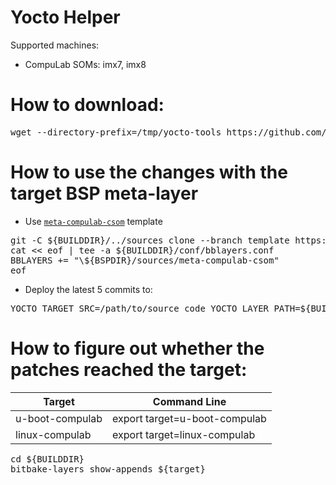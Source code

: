 # Yocto Helper

Supported machines:

* CompuLab SOMs: imx7, imx8

# How to download:
<pre>
wget --directory-prefix=/tmp/yocto-tools https://github.com/compulab-yokneam/Documentation/edit/master/tools/yocto-helper.sh
</pre>

# How to use the changes with the target BSP meta-layer
* Use [`meta-compulab-csom`](https://github.com/compulab-yokneam/meta-compulab-csom/tree/template) template
<pre>
git -C ${BUILDDIR}/../sources clone --branch template https://github.com/compulab-yokneam/meta-compulab-csom.git
cat << eof | tee -a ${BUILDDIR}/conf/bblayers.conf
BBLAYERS += "\${BSPDIR}/sources/meta-compulab-csom"
eof
</pre>

* Deploy the latest 5 commits to:
<pre>
YOCTO_TARGET_SRC=/path/to/source_code YOCTO_LAYER_PATH=${BUILDDIR}/../sources/meta-compulab-csom BASE=HEAD~5 source /tmp/yocto-tools/yocto-helper.sh
</pre>

# How to figure out whether the patches reached the target:
|Target|Command Line|
|---|---|
|u-boot-compulab|export target=u-boot-compulab
|linux-compulab|export target=linux-compulab

<pre>
cd ${BUILDDIR}
bitbake-layers show-appends ${target}
</pre>

